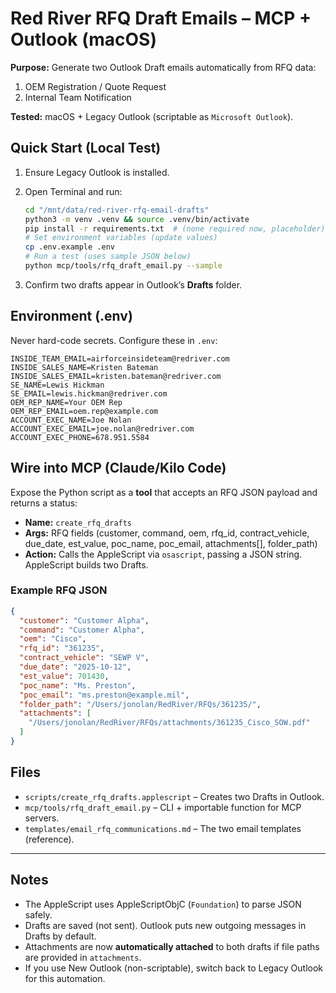 # Red River RFQ Draft Emails – MCP + Outlook (macOS)

**Purpose:** Generate two Outlook Draft emails automatically from RFQ data:
1) OEM Registration / Quote Request
2) Internal Team Notification

**Tested:** macOS + Legacy Outlook (scriptable as `Microsoft Outlook`).

## Quick Start (Local Test)
1. Ensure Legacy Outlook is installed.
2. Open Terminal and run:
   ```bash
   cd "/mnt/data/red-river-rfq-email-drafts"
   python3 -m venv .venv && source .venv/bin/activate
   pip install -r requirements.txt  # (none required now, placeholder)
   # Set environment variables (update values)
   cp .env.example .env
   # Run a test (uses sample JSON below)
   python mcp/tools/rfq_draft_email.py --sample
   ```

3. Confirm two drafts appear in Outlook’s **Drafts** folder.

## Environment (.env)
Never hard-code secrets. Configure these in `.env`:
```
INSIDE_TEAM_EMAIL=airforceinsideteam@redriver.com
INSIDE_SALES_NAME=Kristen Bateman
INSIDE_SALES_EMAIL=kristen.bateman@redriver.com
SE_NAME=Lewis Hickman
SE_EMAIL=lewis.hickman@redriver.com
OEM_REP_NAME=Your OEM Rep
OEM_REP_EMAIL=oem.rep@example.com
ACCOUNT_EXEC_NAME=Joe Nolan
ACCOUNT_EXEC_EMAIL=joe.nolan@redriver.com
ACCOUNT_EXEC_PHONE=678.951.5584
```

## Wire into MCP (Claude/Kilo Code)
Expose the Python script as a **tool** that accepts an RFQ JSON payload and returns a status:
- **Name:** `create_rfq_drafts`
- **Args:** RFQ fields (customer, command, oem, rfq_id, contract_vehicle, due_date, est_value, poc_name, poc_email, attachments[], folder_path)
- **Action:** Calls the AppleScript via `osascript`, passing a JSON string. AppleScript builds two Drafts.

### Example RFQ JSON
```json
{
  "customer": "Customer Alpha",
  "command": "Customer Alpha",
  "oem": "Cisco",
  "rfq_id": "361235",
  "contract_vehicle": "SEWP V",
  "due_date": "2025-10-12",
  "est_value": 701430,
  "poc_name": "Ms. Preston",
  "poc_email": "ms.preston@example.mil",
  "folder_path": "/Users/jonolan/RedRiver/RFQs/361235/",
  "attachments": [
    "/Users/jonolan/RedRiver/RFQs/attachments/361235_Cisco_SOW.pdf"
  ]
}
```

## Files
- `scripts/create_rfq_drafts.applescript` – Creates two Drafts in Outlook.
- `mcp/tools/rfq_draft_email.py` – CLI + importable function for MCP servers.
- `templates/email_rfq_communications.md` – The two email templates (reference).

---

## Notes
- The AppleScript uses AppleScriptObjC (`Foundation`) to parse JSON safely.
- Drafts are saved (not sent). Outlook puts new outgoing messages in Drafts by default.
- Attachments are now **automatically attached** to both drafts if file paths are provided in `attachments`.
- If you use New Outlook (non-scriptable), switch back to Legacy Outlook for this automation.
